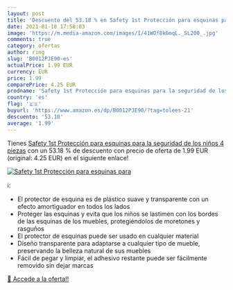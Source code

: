 ```yaml
---
layout: post
title: 'Descuento del 53.18 % en Safety 1st Protección para esquinas para'
date: 2021-01-18 17:58:03
image: 'https://m.media-amazon.com/images/I/41WOf8k6mqL._SL200_.jpg'
comments: true
category: ofertas
author: ring
slug: 'B0012PJE90-es'
actualPrice: 1.99 EUR
currency: EUR
price: 1.99
comparePrice: 4.25 EUR
prodname: 'Safety 1st Protección para esquinas para la seguridad de los niños  4 piezas'
country: 'es'
flag: '🇪🇸'
buyurl: 'https://www.amazon.es/dp/B0012PJE90/?tag=tolees-21'
descuento: '53.18'
average: '1.99'
---
```


Tienes [Safety 1st Protección para esquinas para la seguridad de los niños  4 piezas](https://www.amazon.es/dp/B0012PJE90/?tag=tolees-21) con un 53.18 % de descuento con precio de oferta de 1.99 EUR (original: 4.25 EUR) en el siguiente enlace!

[![Safety 1st Protección para esquinas para](https://m.media-amazon.com/images/I/41WOf8k6mqL._SL200_.jpg)](https://www.amazon.es/dp/B0012PJE90/?tag=tolees-21)

ℹ️:

- El protector de esquina es de plástico suave y transparente con un efecto amortiguador en todos los lados
- Proteger las esquinas y evita que los niños se lastimen con los bordes de las esquinas de los muebles, protegiéndolos de moretones y rasguños
- El protector de esquinas puede ser usado en cualquier material
- Diseño transparente para adaptarse a cualquier tipo de mueble, preservando la belleza natural de sus muebles
- Fácil de pegar y limpiar, el adhesivo restante puede ser fácilmente removido sin dejar marcas

[🛒 Accede a la oferta!!](https://www.amazon.es/dp/B0012PJE90/?tag=tolees-21)
